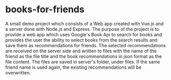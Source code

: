 # books-for-friends

A small demo project which consists of a Web app created with Vue.js and a server done with Node.js and Express.
The purpose of the project is to provide a web app which uses Google's Book Api to search for books and provides the user the ability to select books from the search results and save them as recommendations for friends. 
The selected recommendations are received on the server side and written to files with the name of the friend as the file title and the book recommendations in json format as the file content. The files are saved in server's folder, under files. If the same friend name is used again, the existing recommendations will be overwritten.